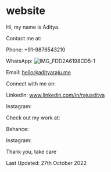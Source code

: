 # website
Hi, my name is Aditya.

Contact me at:

Phone: +91-9876543210

WhatsApp: ![IMG_FDD2A6198CD5-1](https://user-images.githubusercontent.com/101379574/198299905-df963f51-e919-47df-841e-e953f618e322.jpeg)

Email: hello@adityaraju.me

Connect with me on:

LinkedIn: www.linkedin.com/in/rajuaditya

Instagram:

Check out my work at:

Behance:

Instagram:

Thank you, take care

Last Updated: 27th October 2022
